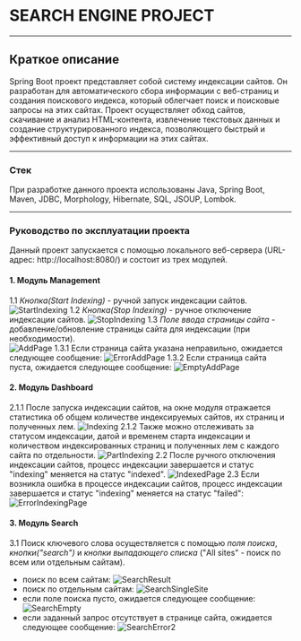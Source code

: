 # SEARCH ENGINE PROJECT
---
## Краткое описание 
Spring Boot проект представляет собой систему индексации сайтов. Он разработан для автоматического сбора информации с веб-страниц и создания поискового индекса, который облегчает поиск и поисковые запросы на этих сайтах. Проект осуществляет обход сайтов, скачивание и анализ HTML-контента, извлечение текстовых данных и создание структурированного индекса, позволяющего быстрый и эффективный доступ к информации на этих сайтах.

***
### Cтек
При разработке данного проекта использованы Java, Spring Boot, Maven, JDBC, Morphology, Hibernate, SQL, JSOUP, Lombok.

***
### Руководство по эксплуатации проекта

Данный проект запускается с помощью локального веб-сервера (URL-адрес: http://localhost:8080/) и состоит из трех модулей.
#### 1. Модуль Management
1.1 _Кнопка(Start Indexing)_ - ручной запуск индексации сайтов.
![StartIndexing](https://github.com/DavlatbekRabbimov/search_engine/assets/110993036/72801098-e487-4087-8f19-06ad2c2db413)
1.2 _Кнопка(Stop Indexing)_ - ручное отключение индексации сайтов.
![StopIndexing](https://github.com/DavlatbekRabbimov/search_engine/assets/110993036/b8813293-8779-443c-a1c3-ac090b6a0263)
1.3 _Поле ввода страницы сайта_ - добавление/обновление страницы сайта для индексации (при необходимости).  
![AddPage](https://github.com/DavlatbekRabbimov/search_engine/assets/110993036/8c0a2f1f-26ba-4f7a-b8c3-5fa154e9ee85)
1.3.1 Если страница сайта указана неправильно, ожидается следующее сообщение:
![ErrorAddPage](https://github.com/DavlatbekRabbimov/search_engine/assets/110993036/43a673ca-43e4-463c-ab62-2f8c8d38ab50)
1.3.2 Если страница сайта пуста, ожидается следующее сообщение:
![EmptyAddPage](https://github.com/DavlatbekRabbimov/search_engine/assets/110993036/61a4b8d0-d462-4b01-bf0f-4822b04436c3)
#### 2. Модуль Dashboard
2.1.1 После запуска индексации сайтов, на окне модуля отражается статистика об общем количестве индексируемых сайтов, их страниц и полученных лем.
![Indexing](https://github.com/DavlatbekRabbimov/search_engine/assets/110993036/5ba396d5-2f6c-4159-8c5d-53cfcf37e56d)
2.1.2 Также можно отслеживать за статусом индексации, датой и временем старта индексации и количеством индексированных страниц и полученных лем с каждого сайта по отдельности.
![PartIndexing](https://github.com/DavlatbekRabbimov/search_engine/assets/110993036/3329801c-5fd3-4c40-9d96-5751f7211b94)
2.2 После ручного отключения индексации сайтов, процесс индексации завершается и статус "indexing" меняется на статус "indexed".
![IndexedPage](https://github.com/DavlatbekRabbimov/search_engine/assets/110993036/f810bc7b-917c-4f09-b5ce-75a8de7f706d)
2.3 Если возникла ошибка в процессе индексации сайтов, процесс индексации завершается и статус "indexing" меняется на статус "failed":
![ErrorIndexingPage](https://github.com/DavlatbekRabbimov/search_engine/assets/110993036/68c5e63b-2660-4c15-adb4-7421236e9b51)
#### 3. Модуль Search
3.1 Поиск ключевого слова осуществляется с помощью _поля поиска_, _кнопки("search")_ и _кнопки выпадающего списка_ ("All sites" - поиск по всем или отдельным сайтам).
- поиск по всем сайтам:
![SearchResult](https://github.com/DavlatbekRabbimov/search_engine/assets/110993036/a4e7c0f6-ed02-459a-8035-5ee11371baf2)
- поиск по отдельным сайтам:
![SearchSingleSite](https://github.com/DavlatbekRabbimov/search_engine/assets/110993036/c11d4c67-5965-4e3b-be13-3e940dac633c)
- если поле поиска пусто, ожидается следующее сообщение:
![SearchEmpty](https://github.com/DavlatbekRabbimov/search_engine/assets/110993036/bb188ed8-f481-4580-bbfd-0c9e236e1fd8)
- если заданный запрос отсутствует в странице сайта, ожидается следующее сообщение:
![SearchError2](https://github.com/DavlatbekRabbimov/search_engine/assets/110993036/eb821bfc-ae52-47fa-9be3-acf44c410529)




